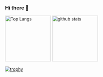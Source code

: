 ### Hi there 👋

<img alt="Top Langs" height="150px" src="https://github-readme-stats.vercel.app/api/top-langs/?username=mizutanimeen&theme=tokyonight&layout=compact" />
<img alt="github stats" height="150px" src="https://github-readme-stats.vercel.app/api?username=mizutanimeen&theme=tokyonight&show_icons=true" />

[![trophy](https://github-profile-trophy.vercel.app/?username=mizutanimeen&theme=tokyonight&column=7)](https://github.com/ryo-ma/github-profile-trophy)


<!--
**mizutanimeen/mizutanimeen** is a ✨ _special_ ✨ repository because its `README.md` (this file) appears on your GitHub profile.

Here are some ideas to get you started:

- 🔭 I’m currently working on ...
- 🌱 I’m currently learning ...
- 👯 I’m looking to collaborate on ...
- 🤔 I’m looking for help with ...
- 💬 Ask me about ...
- 📫 How to reach me: ...
- 😄 Pronouns: ...
- ⚡ Fun fact: ...
-->
